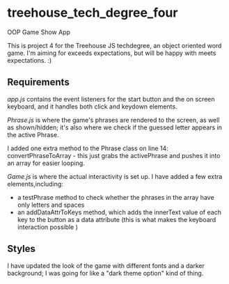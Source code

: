 # treehouse_tech_degree_four
OOP Game Show App

This is project 4 for the Treehouse JS techdegree, an object oriented word game.
I'm aiming for exceeds expectations, but will be happy with meets expectations. :)

## Requirements ##

*app.js* contains the event listeners for the start button and the on screen keyboard, and it handles both click and keydown elements.

*Phrase.js* is where the game's phrases are rendered to the screen, as well as shown/hidden; it's also where we check if the guessed letter appears in the active Phrase.

I added one extra method to the Phrase class on line 14: convertPhraseToArray - this just grabs the activePhrase and pushes it into an array for easier looping.


*Game.js* is where the actual interactivity is set up. I have added a few extra elements,including: 
- a testPhrase method to check whether the phrases in the array have only letters and spaces
- an addDataAttrToKeys method, which adds the innerText value of each key to the button as a data attribute (this is what makes the keyboard interaction possible
)

## Styles ##
I have updated the look of the game with different fonts and a darker background; I was going for like a "dark theme option" kind of thing.